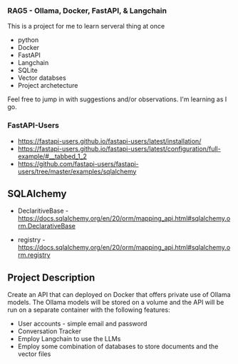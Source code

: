 ### RAG5 - Ollama, Docker, FastAPI, & Langchain

This is a project for me to learn serveral thing at once
- python
- Docker
- FastAPI
- Langchain
- SQLite
- Vector databses
- Project archetecture

Feel free to jump in with suggestions and/or observations.  I'm learning as I go.

### FastAPI-Users
- https://fastapi-users.github.io/fastapi-users/latest/installation/
- https://fastapi-users.github.io/fastapi-users/latest/configuration/full-example/#__tabbed_1_2
- https://github.com/fastapi-users/fastapi-users/tree/master/examples/sqlalchemy


## SQLAlchemy
- DeclaritiveBase - https://docs.sqlalchemy.org/en/20/orm/mapping_api.html#sqlalchemy.orm.DeclarativeBase

- registry - https://docs.sqlalchemy.org/en/20/orm/mapping_api.html#sqlalchemy.orm.registry


## Project Description

Create an API that can deployed on Docker that offers private use of Ollama models. The Ollama models will be stored on a volume and the API will be run on a separate container with the following features:

- User accounts - simple email and password
- Conversation Tracker
- Employ Langchain to use the LLMs
- Employ some combination of databases to store documents and the vector files
